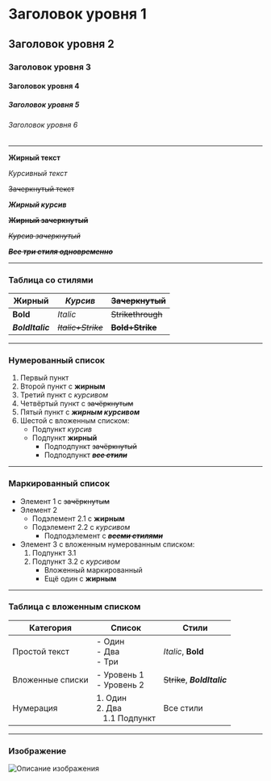 # Заголовок уровня 1
## Заголовок уровня 2
### Заголовок уровня 3
#### Заголовок уровня 4
##### Заголовок уровня 5
###### Заголовок уровня 6

---

**Жирный текст**

*Курсивный текст*

~~Зачеркнутый текст~~

**_Жирный курсив_**

**~~Жирный зачеркнутый~~**

*~~Курсив зачеркнутый~~*

**_~~Все три стиля одновременно~~_**

---

### Таблица со стилями

| **Жирный** | *Курсив* | ~~Зачеркнутый~~ |
|------------|----------|-----------------|
| **Bold**   | *Italic* | ~~Strikethrough~~ |
| **_BoldItalic_** | *~~Italic+Strike~~* | **~~Bold+Strike~~** |

---

### Нумерованный список

1. Первый пункт
2. Второй пункт с **жирным**
3. Третий пункт с *курсивом*
4. Четвёртый пункт с ~~зачёркнутым~~
5. Пятый пункт с **_жирным курсивом_**
6. Шестой с вложенным списком:
   - Подпункт *курсив*
   - Подпункт **жирный**
     - Подподпункт ~~зачёркнутый~~
     - Подподпункт **_~~все стили~~_**

---

### Маркированный список

- Элемент 1 с ~~зачёркнутым~~
- Элемент 2
  - Подэлемент 2.1 с **жирным**
  - Подэлемент 2.2 с *курсивом*
    - Подподэлемент с **_~~всеми стилями~~_**
- Элемент 3 с вложенным нумерованным списком:
  1. Подпункт 3.1
  2. Подпункт 3.2 с *курсивом*
     - Вложенный маркированный
     - Ещё один с **жирным**

---

### Таблица с вложенным списком

| Категория       | Список                                   | Стили                       |
|-----------------|-------------------------------------------|-----------------------------|
| Простой текст   | - Один<br>- Два<br>- Три                 | *Italic*, **Bold**         |
| Вложенные списки| - Уровень 1<br>  - Уровень 2             | ~~Strike~~, **_BoldItalic_** |
| Нумерация       | 1. Один<br>2. Два<br>&nbsp;&nbsp;&nbsp;1.1 Подпункт | Все стили                 |

---

### Изображение

![Описание изображения](https://picsum.photos/200/300)
